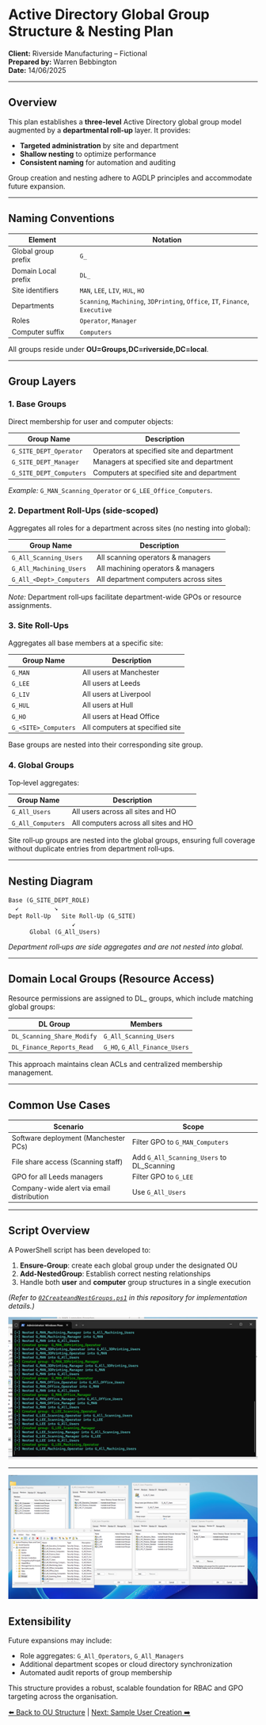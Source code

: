 # Active Directory Global Group Structure & Nesting Plan

**Client:** Riverside Manufacturing – Fictional\
**Prepared by:** Warren Bebbington\
**Date:** 14/06/2025

---

## Overview

This plan establishes a **three‑level** Active Directory global group model augmented by a **departmental roll‑up** layer. It provides:

* **Targeted administration** by site and department
* **Shallow nesting** to optimize performance
* **Consistent naming** for automation and auditing

Group creation and nesting adhere to AGDLP principles and accommodate future expansion.

---

## Naming Conventions

| Element             | Notation                                                                      |
| ------------------- | ----------------------------------------------------------------------------- |
| Global group prefix | `G_`                                                                          |
| Domain Local prefix | `DL_`                                                                         |
| Site identifiers    | `MAN`, `LEE`, `LIV`, `HUL`, `HO`                                              |
| Departments         | `Scanning`, `Machining`, `3DPrinting`, `Office`, `IT`, `Finance`, `Executive` |
| Roles               | `Operator`, `Manager`                                                         |
| Computer suffix     | `Computers`                                                                   |

All groups reside under **OU=Groups,DC=riverside,DC=local**.

---

## Group Layers

### 1. Base Groups

Direct membership for user and computer objects:

| Group Name              | Description                                |
| ----------------------- | ------------------------------------------ |
| `G_SITE_DEPT_Operator`  | Operators at specified site and department |
| `G_SITE_DEPT_Manager`   | Managers at specified site and department  |
| `G_SITE_DEPT_Computers` | Computers at specified site and department |

*Example:* `G_MAN_Scanning_Operator` or `G_LEE_Office_Computers`.

### 2. Department Roll‑Ups (side‑scoped)

Aggregates all roles for a department across sites (no nesting into global):

| Group Name               | Description                           |
| ------------------------ | ------------------------------------- |
| `G_All_Scanning_Users`   | All scanning operators & managers     |
| `G_All_Machining_Users`  | All machining operators & managers    |
| `G_All_<Dept>_Computers` | All department computers across sites |

*Note:* Department roll‑ups facilitate department-wide GPOs or resource assignments.

### 3. Site Roll‑Ups

Aggregates all base members at a specific site:

| Group Name           | Description                     |
| -------------------- | ------------------------------- |
| `G_MAN`              | All users at Manchester         |
| `G_LEE`              | All users at Leeds              |
| `G_LIV`              | All users at Liverpool          |
| `G_HUL`              | All users at Hull               |
| `G_HO`               | All users at Head Office        |
| `G_<SITE>_Computers` | All computers at specified site |

Base groups are nested into their corresponding site group.

### 4. Global Groups

Top‑level aggregates:

| Group Name        | Description                           |
| ----------------- | ------------------------------------- |
| `G_All_Users`     | All users across all sites and HO     |
| `G_All_Computers` | All computers across all sites and HO |

Site roll‑up groups are nested into the global groups, ensuring full coverage without duplicate entries from department roll‑ups.

---

## Nesting Diagram

```
Base (G_SITE_DEPT_ROLE)
  ↙          ↘
Dept Roll-Up   Site Roll-Up (G_SITE)
                  ↙
      Global (G_All_Users)
```

*Department roll‑ups are side aggregates and are not nested into global.*

---

## Domain Local Groups (Resource Access)

Resource permissions are assigned to DL_ groups, which include matching global groups:

| DL Group                   | Members                       |
| -------------------------- | ----------------------------- |
| `DL_Scanning_Share_Modify` | `G_All_Scanning_Users`        |
| `DL_Finance_Reports_Read`  | `G_HO`, `G_All_Finance_Users` |

This approach maintains clean ACLs and centralized membership management.

---

## Common Use Cases

| Scenario                                  | Scope                                      |
| ----------------------------------------- | ------------------------------------------ |
| Software deployment (Manchester PCs)      | Filter GPO to `G_MAN_Computers`            |
| File share access (Scanning staff)        | Add `G_All_Scanning_Users` to DL\_Scanning |
| GPO for all Leeds managers                | Filter GPO to `G_LEE`                      |
| Company-wide alert via email distribution | Use `G_All_Users`                          |

---

## Script Overview

A PowerShell script has been developed to:

1. **Ensure-Group**: create each global group under the designated OU
2. **Add-NestedGroup**: Establish correct nesting relationships
3. Handle both **user** and **computer** group structures in a single execution

*(Refer to [`02CreateandNestGroups.ps1`](build-scripts/02CreateandNestGroups_DC01.ps1) in this repository for implementation details.)*

![Groups Creation Script](images/CreateGroups.png)

---

![AD Group Structure](images/ADGroupStructure.png)
## Extensibility

Future expansions may include:

* Role aggregates: `G_All_Operators`, `G_All_Managers`
* Additional department scopes or cloud directory synchronization
* Automated audit reports of group membership

This structure provides a robust, scalable foundation for RBAC and GPO targeting across the organisation.

[⬅️ Back to OU Structure](.md) | [Next: Sample User Creation ➡️](../02-active-directory/sample-users.md)
